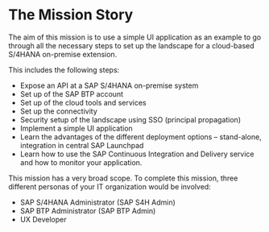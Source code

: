 # The Mission Story

The aim of this mission is to use a simple UI application as an example to go through all the necessary steps to set up the landscape for a cloud-based S/4HANA on-premise extension.

This includes the following steps:

* Expose an API at a SAP S/4HANA on-premise system
* Set up of the SAP BTP account
* Set up of the cloud tools and services
* Set up the connectivity
* Security setup of the landscape using SSO (principal propagation)
* Implement a simple UI application
* Learn the advantages of the different deployment options – stand-alone, integration in central SAP Launchpad
* Learn how to use the SAP Continuous Integration and Delivery service and how to monitor your application.

This mission has a very broad scope. To complete this mission, three different personas of your IT organization would be involved:

* SAP S/4HANA Administrator (SAP S4H Admin)
* SAP BTP Administrator (SAP BTP Admin)
* UX Developer